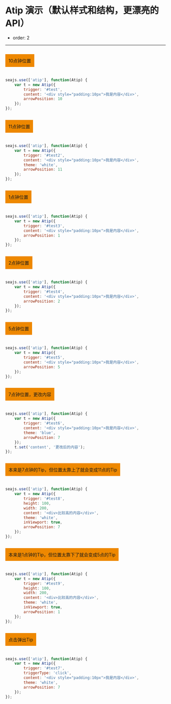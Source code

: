 # Atip 演示（默认样式和结构，更漂亮的 API）

- order: 2

---

<style>
.ui-poptip {
font:12px/1.5 arial;
}
.cell {
overflow:hidden;
margin-bottom:20px;
}
.cell p {
float:left;
padding:10px;
background-color:#e80;
overflow:hidden;
}
</style>
<link rel="stylesheet" href="https://a.alipayobjects.com/al/alice.components.ui-poptip-1.1-src.css" type="text/css" media="screen" charset="utf-8">

<div class="cell">
    <p id="test">10点钟位置</p>
</div>

````javascript
seajs.use(['atip'], function(Atip) {
    var t = new Atip({
        trigger: '#test',
        content: '<div style="padding:10px">我是内容</div>',
        arrowPosition: 10
    });
});
````

<div class="cell">
    <p id="test2">11点钟位置</p>
</div>

````javascript
seajs.use(['atip'], function(Atip) {
    var t = new Atip({
        trigger: '#test2',
        content: '<div style="padding:10px">我是内容</div>',
        theme: 'white',
        arrowPosition: 11
    });
});
````

<div class="cell">
    <p id="test3">1点钟位置</p>
</div>

````javascript
seajs.use(['atip'], function(Atip) {
    var t = new Atip({
        trigger: '#test3',
        content: '<div style="padding:10px">我是内容</div>',
        arrowPosition: 1
    });
});
````

<div class="cell">
    <p id="test4">2点钟位置</p>
</div>

````javascript
seajs.use(['atip'], function(Atip) {
    var t = new Atip({
        trigger: '#test4',
        content: '<div style="padding:10px">我是内容</div>',
        arrowPosition: 2
    });
});
````

<div class="cell">
    <p id="test5">5点钟位置</p>
</div>

````javascript
seajs.use(['atip'], function(Atip) {
    var t = new Atip({
        trigger: '#test5',
        content: '<div style="padding:10px">我是内容</div>',
        arrowPosition: 5
    });
});
````

<div class="cell">
    <p id="test6">7点钟位置，更改内容</p>
</div>

````javascript
seajs.use(['atip'], function(Atip) {
    var t = new Atip({
        trigger: '#test6',
        content: '<div style="padding:10px">我是内容</div>',
        theme: 'blue',
        arrowPosition: 7
    });
    t.set('content', '更改后的内容');
});
````

<div class="cell">
    <p id="test8">本来是7点钟的Tip，但位置太靠上了就会变成11点的Tip</p>
</div>

````javascript
seajs.use(['atip'], function(Atip) {
    var t = new Atip({
        trigger: '#test8',
        height: 100,
        width: 200,
        content: '<div>比较高的内容</div>',
        theme: 'white',
        inViewport: true,
        arrowPosition: 7
    });
});
````

<div class="cell">
    <p id="test9">本来是1点钟的Tip，但位置太靠下了就会变成5点的Tip</p>
</div>

````javascript
seajs.use(['atip'], function(Atip) {
    var t = new Atip({
        trigger: '#test9',
        height: 100,
        width: 200,
        content: '<div>比较高的内容</div>',
        theme: 'white',
        inViewport: true,
        arrowPosition: 1
    });
});
````

<div class="cell">
    <p id="test7">点击弹出Tip</p>
</div>

````javascript
seajs.use(['atip'], function(Atip) {
    var t = new Atip({
        trigger: '#test7',
        triggerType: 'click',        
        content: '<div style="padding:10px">我是内容</div>',
        theme: 'white',
        arrowPosition: 7
    });
});
````

